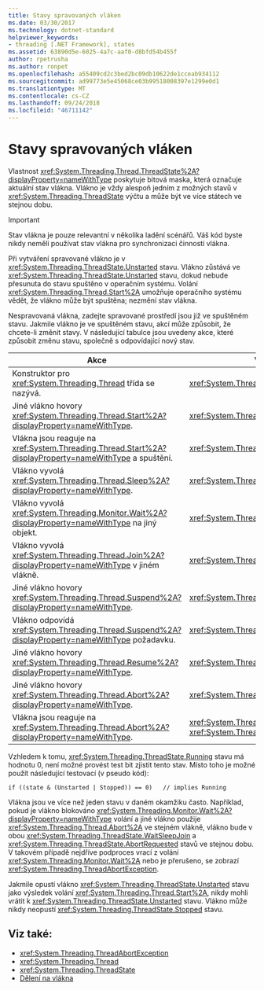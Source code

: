 ```yaml
---
title: Stavy spravovaných vláken
ms.date: 03/30/2017
ms.technology: dotnet-standard
helpviewer_keywords:
- threading [.NET Framework], states
ms.assetid: 63890d5e-6025-4a7c-aaf0-d8bfd54b455f
author: rpetrusha
ms.author: ronpet
ms.openlocfilehash: a55409cd2c3bed2bc09db10622de1cceab934112
ms.sourcegitcommit: ad99773e5e45068ce03b99518008397e1299e0d1
ms.translationtype: MT
ms.contentlocale: cs-CZ
ms.lasthandoff: 09/24/2018
ms.locfileid: "46711142"
---
```

# <a name="managed-thread-states"></a>Stavy spravovaných vláken
Vlastnost <xref:System.Threading.Thread.ThreadState%2A?displayProperty=nameWithType> poskytuje bitová maska, která označuje aktuální stav vlákna. Vlákno je vždy alespoň jedním z možných stavů v <xref:System.Threading.ThreadState> výčtu a může být ve více státech ve stejnou dobu.  
  
> [!IMPORTANT]
>  Stav vlákna je pouze relevantní v několika ladění scénářů. Váš kód byste nikdy neměli používat stav vlákna pro synchronizaci činností vlákna.  
  
 Při vytváření spravované vlákno je v <xref:System.Threading.ThreadState.Unstarted> stavu. Vlákno zůstává ve <xref:System.Threading.ThreadState.Unstarted> stavu, dokud nebude přesunuta do stavu spuštěno v operačním systému. Volání <xref:System.Threading.Thread.Start%2A> umožňuje operačního systému vědět, že vlákno může být spuštěna; nezmění stav vlákna.  
  
 Nespravovaná vlákna, zadejte spravované prostředí jsou již ve spuštěném stavu. Jakmile vlákno je ve spuštěném stavu, akcí může způsobit, že chcete-li změnit stavy. V následující tabulce jsou uvedeny akce, které způsobit změnu stavu, společně s odpovídající nový stav.  
  
|Akce|Výsledný nový stav|  
|------------|-------------------------|  
|Konstruktor pro <xref:System.Threading.Thread> třída se nazývá.|<xref:System.Threading.ThreadState.Unstarted>|  
|Jiné vlákno hovory <xref:System.Threading.Thread.Start%2A?displayProperty=nameWithType>.|<xref:System.Threading.ThreadState.Unstarted>|  
|Vlákna jsou reaguje na <xref:System.Threading.Thread.Start%2A?displayProperty=nameWithType> a spuštění.|<xref:System.Threading.ThreadState.Running>|  
|Vlákno vyvolá <xref:System.Threading.Thread.Sleep%2A?displayProperty=nameWithType>.|<xref:System.Threading.ThreadState.WaitSleepJoin>|  
|Vlákno vyvolá <xref:System.Threading.Monitor.Wait%2A?displayProperty=nameWithType> na jiný objekt.|<xref:System.Threading.ThreadState.WaitSleepJoin>|  
|Vlákno vyvolá <xref:System.Threading.Thread.Join%2A?displayProperty=nameWithType> v jiném vlákně.|<xref:System.Threading.ThreadState.WaitSleepJoin>|  
|Jiné vlákno hovory <xref:System.Threading.Thread.Suspend%2A?displayProperty=nameWithType>.|<xref:System.Threading.ThreadState.SuspendRequested>|  
|Vlákno odpovídá <xref:System.Threading.Thread.Suspend%2A?displayProperty=nameWithType> požadavku.|<xref:System.Threading.ThreadState.Suspended>|  
|Jiné vlákno hovory <xref:System.Threading.Thread.Resume%2A?displayProperty=nameWithType>.|<xref:System.Threading.ThreadState.Running>|  
|Jiné vlákno hovory <xref:System.Threading.Thread.Abort%2A?displayProperty=nameWithType>.|<xref:System.Threading.ThreadState.AbortRequested>|  
|Vlákna jsou reaguje na <xref:System.Threading.Thread.Abort%2A?displayProperty=nameWithType>.|<xref:System.Threading.ThreadState.Aborted>, pak <xref:System.Threading.ThreadState.Stopped>|  
  
 Vzhledem k tomu, <xref:System.Threading.ThreadState.Running> stavu má hodnotu 0, není možné provést test bit zjistit tento stav. Místo toho je možné použít následující testovací (v pseudo kód):  
  
```  
if ((state & (Unstarted | Stopped)) == 0)   // implies Running     
```  
  
 Vlákna jsou ve více než jeden stavu v daném okamžiku často. Například, pokud je vlákno blokováno <xref:System.Threading.Monitor.Wait%2A?displayProperty=nameWithType> volání a jiné vlákno použije <xref:System.Threading.Thread.Abort%2A> ve stejném vlákně, vlákno bude v obou <xref:System.Threading.ThreadState.WaitSleepJoin> a <xref:System.Threading.ThreadState.AbortRequested> stavů ve stejnou dobu. V takovém případě nejdříve podproces vrací z volání <xref:System.Threading.Monitor.Wait%2A> nebo je přerušeno, se zobrazí <xref:System.Threading.ThreadAbortException>.  
  
 Jakmile opustí vlákno <xref:System.Threading.ThreadState.Unstarted> stavu jako výsledek volání <xref:System.Threading.Thread.Start%2A>, nikdy mohli vrátit k <xref:System.Threading.ThreadState.Unstarted> stavu. Vlákno může nikdy neopustí <xref:System.Threading.ThreadState.Stopped> stavu.  
  
## <a name="see-also"></a>Viz také:

- <xref:System.Threading.ThreadAbortException>  
- <xref:System.Threading.Thread>  
- <xref:System.Threading.ThreadState>  
- [Dělení na vlákna](../../../docs/standard/threading/index.md)
